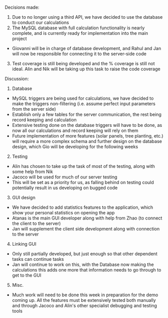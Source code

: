 Decisions made:
1. Due to no longer using a third API, we have decided to use the database to conduct our calculations
2. The MySQL database with full calculation functionality is nearly complete, and is currently ready for implementation into the main project
- Giovanni will be in charge of database development, and Rahul and Jan will now be responsible for connecting it to the server-side code
3. Test coverage is still being developed and the % coverage is still not ideal. Alin and Nik will be taking up this task to raise the code coverage

Discussion:
1. Database
- MySQL triggers are being used for calculations, we have decided to make the triggers non-filtering (i.e. assume perfect input parameters from the server side) 
- Establish only a few tables for the server communication, the rest being record keeping and calculation
- Extensive testing done on the database triggers will have to be done, as now all our calculations and record keeping will rely on them
- Future implementation of more features (solar panels, tree planting, etc.) will require a more complex schema and further design on the database design, which Gio will be developing for the following weeks
2. Testing
- Alin has chosen to take up the task of most of the testing, along with some help from Nik
- Jacoco will be used for much of our server testing
- This will be set as a priority for us, as falling behind on testing could potentially result in us developing on bugged code
3. GUI design
- We have decided to add statistics features to the application, which show your personal statistics on opening the app
- Atanas is the main GUI developer along with help from Zhao (to connect the client to the server)
- Jan will supplement the client side development along with connection to the server 
4. Linking GUI
- Only still partially developed, but just enough so that other dependent tasks can continue tasks
- Jan will continue to work on this, with the Database now making the calculations this adds one more that information needs to go through to get to the GUI
5. Misc.
- Much work will need to be done this week in preparation for the demo coming up. All the features must be extensively tested both manually and through Jacoco and Alin's other specialist debugging and testing tools